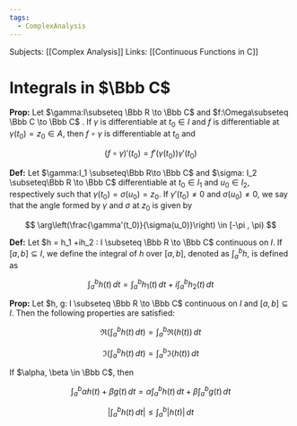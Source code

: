 ```yaml
---
tags:
  - ComplexAnalysis
---
```

Subjects: [[Complex Analysis]]
Links: [[Continuous Functions in C]]

# Integrals in $\Bbb C$

**Prop:** Let $\gamma:I\subseteq \Bbb R \to \Bbb C$ and $f:\Omega\subseteq \Bbb C \to \Bbb C$ . If $\gamma$ is differentiable at $t_0 \in I$ and $f$ is differentiable at $\gamma(t_0) =z_0 \in A$, then $f \circ \gamma$ is differentiable at $t_0$ and

$$ (f \circ \gamma)'(t_0) = f'(\gamma(t_0))\gamma'(t_0) $$

**********Def:********** Let $\gamma:I_1 \subseteq\Bbb R\to \Bbb C$ and $\sigma: I_2 \subseteq\Bbb R \to \Bbb C$ differentiable at $t_0 \in I_1$ and $u_0 \in I_2$, respectively such that $\gamma(t_0) = \sigma(u_0) = z_0$. If $\gamma'(t_0) \ne 0$ and $\sigma(u_0) \ne 0$, we say that the angle formed by $\gamma$ and $\sigma$ at $z_0$ is given by

$$ \arg\left(\frac{\gamma'(t_0)}{\sigma(u_0)}\right) \in [-\pi , \pi) $$

**********Def:********** Let $h = h_1 +ih_2 : I \subseteq \Bbb R \to \Bbb C$ continuous on $I$. If $[a,b] \subseteq I$, we define the integral of $h$ over $[a,b]$, denoted as $\int_a^b h$, is defined as

$$ \int_a^b h(t) \, dt = \int_a^b h_1(t) \, dt +i\int_a^b h_2(t) \, dt $$

************Prop:************ Let $h, g: I \subseteq \Bbb R \to \Bbb C$ continuous on $I$ and $[a,b] \subseteq I$. Then the following properties are satisfied:

$$ \Re\left(\int_a^b h(t) \, dt\right) = \int_a^b \Re(h(t)) \, dt $$

$$ \Im\left(\int_a^b h(t) \, dt\right) = \int_a^b \Im(h(t)) \, dt $$

If $\alpha, \beta \in \Bbb C$, then

$$ \int_a^b \alpha h(t)+ \beta g(t) \, dt = \alpha \int_a^b h(t) \, dt + \beta \int_a^b g(t) \, dt $$

$$ \left|\int_a^b h(t) \, dt\right| \le \int_a^b |h(t)| \, dt $$